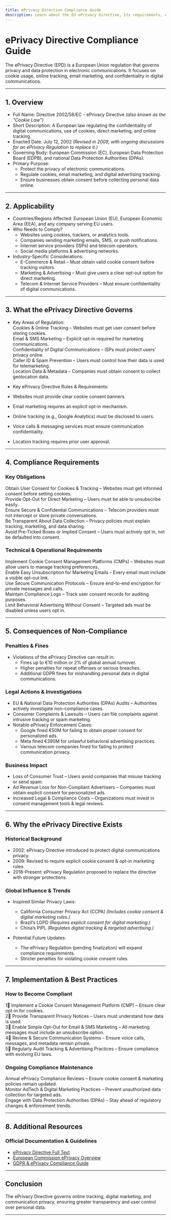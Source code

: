 ```yaml
---
title: ePrivacy Directive Compliance Guide
description: Learn about the EU ePrivacy Directive, its requirements, enforcement, and best practices for electronic communications privacy.
---
```


# ePrivacy Directive Compliance Guide
The ePrivacy Directive (EPD) is a European Union regulation that governs privacy and data protection in electronic communications. It focuses on cookie usage, online tracking, email marketing, and confidentiality in digital communications.

---

## 1. Overview
- Full Name: Directive 2002/58/EC – ePrivacy Directive *(also known as the "Cookie Law")*  
- Short Description: A European law regulating the confidentiality of digital communications, use of cookies, direct marketing, and online tracking.  
- Enacted Date: July 12, 2002 *(Revised in 2009, with ongoing discussions for an ePrivacy Regulation to replace it.)*  
- Governing Body: European Commission (EC), European Data Protection Board (EDPB), and national Data Protection Authorities (DPAs).  
- Primary Purpose:  
  - Protect the privacy of electronic communications.  
  - Regulate cookies, email marketing, and digital advertising tracking.  
  - Ensure businesses obtain consent before collecting personal data online.  

---

## 2. Applicability
- Countries/Regions Affected: European Union (EU), European Economic Area (EEA), and any company serving EU users.  
- Who Needs to Comply?  
  - Websites using cookies, trackers, or analytics tools.  
  - Companies sending marketing emails, SMS, or push notifications.  
  - Internet service providers (ISPs) and telecom operators.  
  - Social media platforms & advertising networks.  
- Industry-Specific Considerations:  
  - E-Commerce & Retail – Must obtain valid cookie consent before tracking visitors.  
  - Marketing & Advertising – Must give users a clear opt-out option for direct marketing.  
  - Telecom & Internet Service Providers – Must ensure confidentiality of digital communications.  

---

## 3. What the ePrivacy Directive Governs
- Key Areas of Regulation:  
   Cookies & Online Tracking – Websites must get user consent before storing cookies.  
   Email & SMS Marketing – Explicit opt-in required for marketing communications.  
   Confidentiality of Digital Communications – ISPs must protect users' privacy online.  
   Caller ID & Spam Prevention – Users must control how their data is used for telemarketing.  
   Location Data & Metadata – Companies must obtain consent to collect geolocation data.  

- Key ePrivacy Directive Rules & Requirements:  
- Websites must provide clear cookie consent banners.  
- Email marketing requires an explicit opt-in mechanism.  
- Online tracking (e.g., Google Analytics) must be disclosed to users.  
- Voice calls & messaging services must ensure communication confidentiality.  
- Location tracking requires prior user approval.  

---

## 4. Compliance Requirements
### Key Obligations
 Obtain User Consent for Cookies & Tracking – Websites must get informed consent before setting cookies.  
 Provide Opt-Out for Direct Marketing – Users must be able to unsubscribe easily.  
 Ensure Secure & Confidential Communications – Telecom providers must not intercept or store private conversations.  
 Be Transparent About Data Collection – Privacy policies must explain tracking, marketing, and data sharing.  
 Avoid Pre-Ticked Boxes or Implied Consent – Users must actively opt in, not be defaulted into consent.  

### Technical & Operational Requirements
 Implement Cookie Consent Management Platforms (CMPs) – Websites must allow users to manage tracking preferences.  
 Enable Easy Unsubscription for Marketing Emails – Every email must include a visible opt-out link.  
 Use Secure Communication Protocols – Ensure end-to-end encryption for private messages and calls.  
 Maintain Compliance Logs – Track user consent records for auditing purposes.  
 Limit Behavioral Advertising Without Consent – Targeted ads must be disabled unless users opt in.  

---

## 5. Consequences of Non-Compliance
### Penalties & Fines
- Violations of the ePrivacy Directive can result in:  
  - Fines up to €10 million or 2% of global annual turnover.  
  - Higher penalties for repeat offenses or serious breaches.  
  - Additional GDPR fines for mishandling personal data in digital communications.  

### Legal Actions & Investigations
- EU & National Data Protection Authorities (DPAs) Audits – Authorities actively investigate non-compliance cases.  
- Consumer Complaints & Lawsuits – Users can file complaints against intrusive tracking or spam marketing.  
- Notable ePrivacy Enforcement Cases:  
  - Google fined €50M for failing to obtain proper consent for personalized ads.  
  - Meta fined €390M for unlawful behavioral advertising practices.  
  - Various telecom companies fined for failing to protect communication privacy.  

### Business Impact
- Loss of Consumer Trust – Users avoid companies that misuse tracking or send spam.  
- Ad Revenue Loss for Non-Compliant Advertisers – Companies must obtain explicit consent for personalized ads.  
- Increased Legal & Compliance Costs – Organizations must invest in consent management tools & legal reviews.  

---

## 6. Why the ePrivacy Directive Exists
### Historical Background
- 2002: ePrivacy Directive introduced to protect digital communications privacy.  
- 2009: Revised to require explicit cookie consent & opt-in marketing rules.  
- 2018-Present: ePrivacy Regulation proposed to replace the directive with stronger protections.  

### Global Influence & Trends
- Inspired Similar Privacy Laws:  
  - California Consumer Privacy Act (CCPA) *(Includes cookie consent & digital marketing rules.)*  
  - Brazil’s LGPD *(Requires explicit consent for digital marketing.)*  
  - China’s PIPL *(Regulates digital tracking & targeted advertising.)*  

- Potential Future Updates:  
  - The ePrivacy Regulation (pending finalization) will expand compliance requirements.  
  - Stricter penalties for violating cookie consent rules.  

---

## 7. Implementation & Best Practices
### How to Become Compliant
1⃣ Implement a Cookie Consent Management Platform (CMP) – Ensure clear opt-in for cookies.  
2⃣ Provide Transparent Privacy Notices – Users must understand how data is used.  
3⃣ Enable Simple Opt-Out for Email & SMS Marketing – All marketing messages must include an unsubscribe option.  
4⃣ Review & Secure Communication Systems – Ensure voice calls, messages, and metadata remain private.  
5⃣ Regularly Audit Tracking & Advertising Practices – Ensure compliance with evolving EU laws.  

### Ongoing Compliance Maintenance
 Annual ePrivacy Compliance Reviews – Ensure cookie consent & marketing policies remain updated.  
 Monitor AdTech & Digital Marketing Practices – Prevent unauthorized data collection for targeted ads.  
 Engage with Data Protection Authorities (DPAs) – Stay ahead of regulatory changes & enforcement trends.  

---

## 8. Additional Resources
### Official Documentation & Guidelines
- [ ePrivacy Directive Full Text](https://eur-lex.europa.eu/eli/dir/2002/58/oj)  
- [ European Commission ePrivacy Overview](https://digital-strategy.ec.europa.eu/en/policies/eprivacy-regulation)  
- [ GDPR & ePrivacy Compliance Guide](https://gdpr.eu/cookies/)  

---

## Conclusion
The ePrivacy Directive governs online tracking, digital marketing, and communication privacy, ensuring greater transparency and user control over personal data.  

---
